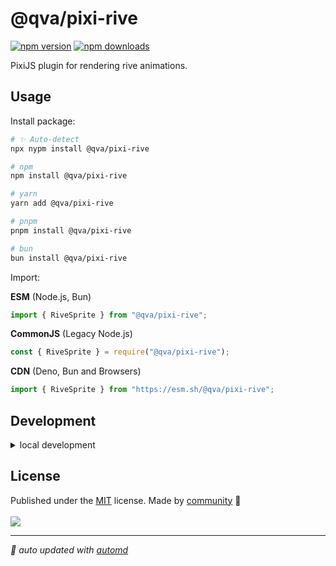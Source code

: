 # @qva/pixi-rive

<!-- automd:badges color=yellow -->

[![npm version](https://img.shields.io/npm/v/@qva/pixi-rive?color=yellow)](https://npmjs.com/package/@qva/pixi-rive)
[![npm downloads](https://img.shields.io/npm/dm/@qva/pixi-rive?color=yellow)](https://npmjs.com/package/@qva/pixi-rive)

<!-- /automd -->

PixiJS plugin for rendering rive animations.

## Usage

Install package:

<!-- automd:pm-install -->

```sh
# ✨ Auto-detect
npx nypm install @qva/pixi-rive

# npm
npm install @qva/pixi-rive

# yarn
yarn add @qva/pixi-rive

# pnpm
pnpm install @qva/pixi-rive

# bun
bun install @qva/pixi-rive
```

<!-- /automd -->

Import:

<!-- automd:jsimport cjs cdn name="@qva/pixi-rive" imports="RiveSprite" -->

**ESM** (Node.js, Bun)

```js
import { RiveSprite } from "@qva/pixi-rive";
```

**CommonJS** (Legacy Node.js)

```js
const { RiveSprite } = require("@qva/pixi-rive");
```

**CDN** (Deno, Bun and Browsers)

```js
import { RiveSprite } from "https://esm.sh/@qva/pixi-rive";
```

<!-- /automd -->

## Development

<details>

<summary>local development</summary>

- Clone this repository
- Install latest LTS version of [Node.js](https://nodejs.org/en/)
- Enable [Corepack](https://github.com/nodejs/corepack) using `corepack enable`
- Install dependencies using `pnpm install`
- Run interactive tests using `pnpm dev`

</details>

## License

<!-- automd:contributors license=MIT -->

Published under the [MIT](https://github.com/qvajs/pixi-rive/blob/main/LICENSE) license.
Made by [community](https://github.com/qvajs/pixi-rive/graphs/contributors) 💛
<br><br>
<a href="https://github.com/qvajs/pixi-rive/graphs/contributors">
<img src="https://contrib.rocks/image?repo=qvajs/pixi-rive" />
</a>

<!-- /automd -->

<!-- automd:with-automd -->

---

_🤖 auto updated with [automd](https://automd.unjs.io)_

<!-- /automd -->
